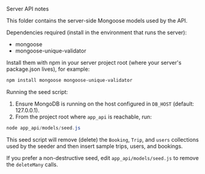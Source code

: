 Server API notes

This folder contains the server-side Mongoose models used by the API.

Dependencies required (install in the environment that runs the server):

- mongoose
- mongoose-unique-validator

Install them with npm in your server project root (where your server's package.json lives), for example:

```powershell
npm install mongoose mongoose-unique-validator
```

Running the seed script:

1. Ensure MongoDB is running on the host configured in `DB_HOST` (default: 127.0.0.1).
2. From the project root where `app_api` is reachable, run:

```powershell
node app_api/models/seed.js
```

This seed script will remove (delete) the `Booking`, `Trip`, and `users` collections used by the seeder and then insert sample trips, users, and bookings.

If you prefer a non-destructive seed, edit `app_api/models/seed.js` to remove the `deleteMany` calls.
